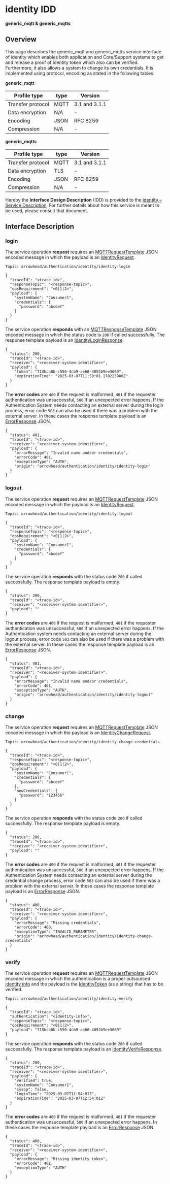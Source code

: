 # identity IDD
**generic_mqtt & generic_mqtts**

## Overview

This page describes the generic_mqtt and generic_mqtts service interface of identity which enables both application and Core/Support systems to
get and release a proof of identity token which also can be verified. Furthermore, it also allows a system to
change its own credentials. It is implemented using protocol, encoding as stated in the
following tables:

**generic_mqtt**

Profile type | type | Version
--- | --- | ---
Transfer protocol | MQTT | 3.1 and 3.1.1
Data encryption | N/A | -
Encoding | JSON | RFC 8259
Compression | N/A | -

**generic_mqtts**

Profile type | type | Version
--- | --- | ---
Transfer protocol | MQTT | 3.1 and 3.1.1
Data encryption | TLS | -
Encoding | JSON | RFC 8259
Compression | N/A | -

Hereby the **Interface Design Description** (IDD) is provided to the [identity – Service Description](../../assets/sd/5_0_0/identity_sd.pdf). For further details about how this service is meant to be used, please consult that document.

## Interface Description

### login

The service operation **request** requires an [MQTTRequestTemplate](../data-models/mqtt-request-template.md) JSON encoded message in which the payload is an [IdentityRequest](../data-models/identity-request.md).

```
Topic: arrowhead/authentication/identity/identity-login

{
  "traceId": "<trace-id>",
  "responseTopic": "<response-topic>",
  "qosRequirement": "<0|1|2>",
  "payload": {
    "systemName": "Consumer1",
    "credentials": {
      "password": "abcdef"
    }
  }
}
```

The service operation **responds** with an [MQTTResponseTemplate](../data-models/mqtt-response-template.md) JSON encoded message in which the status code is `200` if called successfully. The response template payload is an
[IdentityLoginResponse](../data-models/identity-login-response.md).


```
{
  "status": 200,
  "traceId": "<trace-id>",
  "receiver": "<receiver-system-identifier>",
  "payload": {
    "token": "713bca0b-c550-4cb9-ae60-4852b9ee3669",
    "expirationTime": "2025-03-07T11:59:01.178225900Z"
  }
}
```

The **error codes** are `400` if the request is malformed, `401` if the requester authentication was unsuccessful,
`500` if an unexpected error happens. If the Authentication System needs contacting an external server during the login process,
error code `503` can also be used if there was a problem with the external server.  In these cases the response template payload is an
[ErrorResponse](../data-models/error-response.md) JSON.

```
{
  "status": 401,
  "traceId": "<trace-id>",
  "receiver": "<receiver-system-identifier>",
  "payload": {
    "errorMessage": "Invalid name and/or credentials",
    "errorCode": 401,
    "exceptionType": "AUTH",
    "origin": "arrowhead/authentication/identity/identity-login"
  }
}
```

### logout

The service operation **request** requires an [MQTTRequestTemplate](../data-models/mqtt-request-template.md) JSON encoded message in which the payload is an [IdentityRequest](../data-models/identity-request.md).

```
Topic: arrowhead/authentication/identity/identity-logout

{
  "traceId": "<trace-id>",
  "responseTopic": "<response-topic>",
  "qosRequirement": "<0|1|2>",
  "payload": {
    "systemName": "Consumer1",
    "credentials": {
      "password": "abcdef"
    }
  }
}
```

The service operation **responds** with the status code `200` if called successfully. The response template payload is empty.

```
{
  "status": 200,
  "traceId": "<trace-id>",
  "receiver": "<receiver-system-identifier>",
  "payload": ""
}
```

The **error codes** are `400` if the request is malformed, `401` if the requester authentication was unsuccessful,
`500` if an unexpected error happens. If the Authentication system needs contacting an external server during the logout process,
error code `503` can also be used if there was a problem with the external server.  In these cases the response template payload is an
[ErrorResponse](../data-models/error-response.md) JSON.


```
{
  "status": 401,
  "traceId": "<trace-id>",
  "receiver": "<receiver-system-identifier>",
  "payload": {
    "errorMessage": "Invalid name and/or credentials",
    "errorCode": 401,
    "exceptionType": "AUTH",
    "origin": "arrowhead/authentication/identity/identity-logout"
  }
}
```

### change

The service operation **request** requires an [MQTTRequestTemplate](../data-models/mqtt-request-template.md) JSON encoded message in which the payload is an [IdentityChangeRequest](../data-models/identity-change-request.md).

```
Topic: arrowhead/authentication/identity/identity-change-credentials

{
  "traceId": "<trace-id>",
  "responseTopic": "<response-topic>",
  "qosRequirement": "<0|1|2>",
  "payload": {
    "systemName": "Consumer1",
    "credentials": {
      "password": "abcdef"
    },
    "newCredentials": {
      "password": "123456"
    }
  }
}
```

The service operation **responds** with the status code `200` if called successfully. The response template payload is empty.

```
{
  "status": 200,
  "traceId": "<trace-id>",
  "receiver": "<receiver-system-identifier>",
  "payload": ""
}
```

The **error codes** are `400` if the request is malformed, `401` if the requester authentication was unsuccessful,
`500` if an unexpected error happens. If the Authentication System needs contacting an external server during the credential change process,
error code `503` can also be used if there was a problem with the external server. In these cases the response template payload is an
[ErrorResponse](../data-models/error-response.md) JSON.

```
{
  "status": 400,
  "traceId": "<trace-id>",
  "receiver": "<receiver-system-identifier>",
  "payload": {
    "errorMessage": "Missing credentials",
    "errorCode": 400,
    "exceptionType": "INVALID_PARAMETER",
    "origin": "arrowhead/authentication/identity/identity-change-credentials"
  }
}
```

### verify

The service operation **request** requires an [MQTTRequestTemplate](../data-models/mqtt-request-template.md) JSON encoded message in which the authentication is a proper outsourced [identity info](../../api/authentication_policy.md/#mqtt) and the payload is the [IdentityToken](../primitives.md/#identitytoken) (as a string) that has to be verified.


```
Topic: arrowhead/authentication/identity/identity-verify

{
  "traceId": "<trace-id>",
  "authentication": "<identity-info>",
  "responseTopic": "<response-topic>",
  "qosRequirement": "<0|1|2>",
  "payload": "713bca0b-c550-4cb9-ae60-4852b9ee3669"
}

```

The service operation **responds** with the status code `200` if called successfully. The response template payload is an
[IdentityVerifyResponse](../data-models/identity-verify-response.md).

```
{
  "status": 200,
  "traceId": "<trace-id>",
  "receiver": "<receiver-system-identifier>",
  "payload": {
    "verified": true,
    "systemName": "Consumer1",
    "sysop": false,
    "loginTime": "2025-03-07T11:54:01Z",
    "expirationTime": "2025-03-07T12:54:01Z"
  }
}
```

The **error codes** are `400` if the request is malformed, `401` if the requester authentication was unsuccessful,
`500` if an unexpected error happens. In these cases the response template payload is an
[ErrorResponse](../data-models/error-response.md) JSON.

```
{
  "status": 400,
  "traceId": "<trace-id>",
  "receiver": "<receiver-system-identifier>",
  "payload": {
    "errorMessage": "Missing identity token",
    "errorCode": 401,
    "exceptionType": "AUTH"
  }
}
```